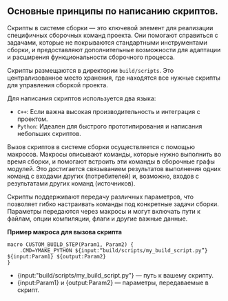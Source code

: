 ## Основные принципы по написанию скриптов.

Скрипты в системе сборки — это ключевой элемент для реализации специфичных сборочных команд проекта.
Они помогают справиться с задачами, которые не покрываются стандартными инструментами сборки, и предоставляют дополнительные возможности для адаптации и расширения функциональности сборочного процесса.

Скрипты размещаются в директории `build/scripts`. 
Это централизованное место хранения, где находятся все нужные скрипты для управления сборкой проекта.

Для написания скриптов используется два языка:

- `C++`: Если важна высокая производительность и интеграция с проектом.
- `Python`: Идеален для быстрого прототипирования и написания небольших скриптов.

Вызов скриптов в системе сборки осуществляется с помощью макросов. 
Макросы описывают команды, которые нужно выполнить во время сборки, и помогают встроить эти команды в сборочные графы модулей. Это достигается связыванием результатов выполнения одних команд с входами других (потребителей) и, возможно, входов с результатами других команд (источников).

Скрипты поддерживают передачу различных параметров, что позволяет гибко настраивать команды под конкретные задачи сборки. Параметры передаются через макросы и могут включать пути к файлам, опции компиляции, флаги и другие важные данные.

**Пример макроса для вызова скрипта**

```make
macro CUSTOM_BUILD_STEP(Param1, Param2) {
    .CMD=YMAKE_PYTHON ${input:“build/scripts/my_build_script.py”} ${input:Param1} ${output:Param2}
}
```
- {input:"build/scripts/my_build_script.py"} — путь к вашему скрипту.
- {input:Param1} и {output:Param2} — параметры, передаваемые в скрипт.



